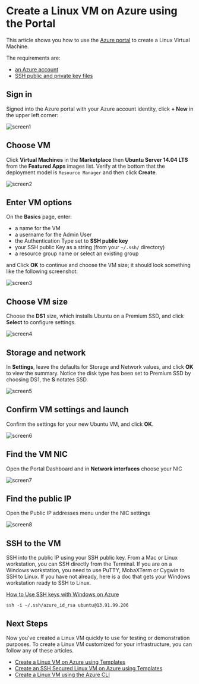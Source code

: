<properties
    pageTitle="Create a Linux VM using the Azure Portal | Azure"
    description="Create a Linux VM using the Azure Portal."
    services="virtual-machines-linux"
    documentationcenter=""
    author="vlivech"
    manager="timlt"
    editor=""
    tags="azure-resource-manager" />
<tags
    ms.assetid="cc5dc395-dc54-4402-8804-2bb15aba8ea2"
    ms.service="virtual-machines-linux"
    ms.workload="infrastructure-services"
    ms.tgt_pltfrm="vm-linux"
    ms.devlang="na"
    ms.topic="hero-article"
    ms.date="10/28/2016"
    wacn.date=""
    ms.author="v-livech" />

# Create a Linux VM on Azure using the Portal
This article shows you how to use the [Azure portal](https://portal.azure.cn/) to create a Linux Virtual Machine.

The requirements are:

* [an Azure account](/pricing/1rmb-trial/)
* [SSH public and private key files](/documentation/articles/virtual-machines-linux-mac-create-ssh-keys/)

## Sign in
Signed into the Azure portal with your Azure account identity, click **+ New** in the upper left corner:

![screen1](../media/virtual-machines-linux-quick-create-portal/screen1.png)

## Choose VM
Click **Virtual Machines** in the **Marketplace** then **Ubuntu Server 14.04 LTS** from the **Featured Apps** images list.  Verify at the bottom that the deployment model is `Resource Manager` and then click **Create**.

![screen2](../media/virtual-machines-linux-quick-create-portal/screen2.png)

## Enter VM options
On the **Basics** page, enter:

* a name for the VM
* a username for the Admin User
* the Authentication Type set to **SSH public key**
* your SSH public Key as a string (from your `~/.ssh/` directory)
* a resource group name or select an existing group

and Click **OK** to continue and choose the VM size; it should look something like the following screenshot:

![screen3](../media/virtual-machines-linux-quick-create-portal/screen3.png)

## Choose VM size
Choose the **DS1** size, which installs Ubuntu on a Premium SSD, and click **Select** to configure settings.

![screen4](../media/virtual-machines-linux-quick-create-portal/screen4.png)

## Storage and network
In **Settings**, leave the defaults for Storage and Network values, and click **OK** to view the summary.  Notice the disk type has been set to Premium SSD by choosing DS1, the **S** notates SSD.

![screen5](../media/virtual-machines-linux-quick-create-portal/screen5.png)

## Confirm VM settings and launch
Confirm the settings for your new Ubuntu VM, and click **OK**.

![screen6](../media/virtual-machines-linux-quick-create-portal/screen6.png)

## Find the VM NIC
Open the Portal Dashboard and in **Network interfaces** choose your NIC

![screen7](../media/virtual-machines-linux-quick-create-portal/screen7.png)

## Find the public IP
Open the Public IP addresses menu under the NIC settings

![screen8](../media/virtual-machines-linux-quick-create-portal/screen8.png)

## SSH to the VM
SSH into the public IP using your SSH public key.  From a Mac or Linux workstation, you can SSH directly from the Terminal. If you are on a Windows workstation, you need to use PuTTY, MobaXTerm or Cygwin to SSH to Linux.  If you have not already, here is a doc that gets your Windows workstation ready to SSH to Linux.

[How to Use SSH keys with Windows on Azure](/documentation/articles/virtual-machines-linux-ssh-from-windows/)

```
ssh -i ~/.ssh/azure_id_rsa ubuntu@13.91.99.206
```

## Next Steps
Now you've created a Linux VM quickly to use for testing or demonstration purposes. To create a Linux VM customized for your infrastructure, you can follow any of these articles.

* [Create a Linux VM on Azure using Templates](/documentation/articles/virtual-machines-linux-cli-deploy-templates/)
* [Create an SSH Secured Linux VM on Azure using Templates](/documentation/articles/virtual-machines-linux-create-ssh-secured-vm-from-template/)
* [Create a Linux VM using the Azure CLI](/documentation/articles/virtual-machines-linux-create-cli-complete/)

